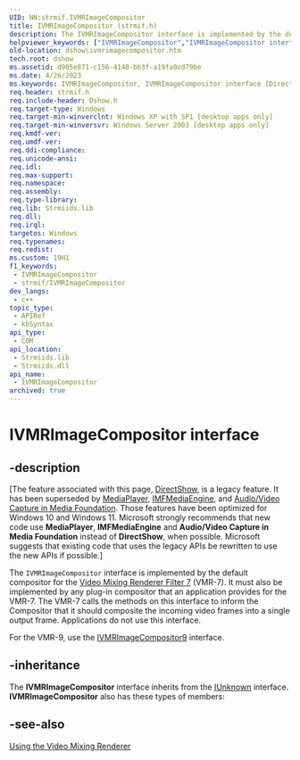 ```yaml
---
UID: NN:strmif.IVMRImageCompositor
title: IVMRImageCompositor (strmif.h)
description: The IVMRImageCompositor interface is implemented by the default compositor for the Video Mixing Renderer Filter 7 (VMR-7).
helpviewer_keywords: ["IVMRImageCompositor","IVMRImageCompositor interface [DirectShow]","IVMRImageCompositor interface [DirectShow]","described","IVMRImageCompositorInterface","dshow.ivmrimagecompositor","strmif/IVMRImageCompositor"]
old-location: dshow\ivmrimagecompositor.htm
tech.root: dshow
ms.assetid: d905e871-c156-4140-bb3f-a19fa0cd79be
ms.date: 4/26/2023
ms.keywords: IVMRImageCompositor, IVMRImageCompositor interface [DirectShow], IVMRImageCompositor interface [DirectShow],described, IVMRImageCompositorInterface, dshow.ivmrimagecompositor, strmif/IVMRImageCompositor
req.header: strmif.h
req.include-header: Dshow.h
req.target-type: Windows
req.target-min-winverclnt: Windows XP with SP1 [desktop apps only]
req.target-min-winversvr: Windows Server 2003 [desktop apps only]
req.kmdf-ver: 
req.umdf-ver: 
req.ddi-compliance: 
req.unicode-ansi: 
req.idl: 
req.max-support: 
req.namespace: 
req.assembly: 
req.type-library: 
req.lib: Strmiids.lib
req.dll: 
req.irql: 
targetos: Windows
req.typenames: 
req.redist: 
ms.custom: 19H1
f1_keywords:
 - IVMRImageCompositor
 - strmif/IVMRImageCompositor
dev_langs:
 - c++
topic_type:
 - APIRef
 - kbSyntax
api_type:
 - COM
api_location:
 - Strmiids.lib
 - Strmiids.dll
api_name:
 - IVMRImageCompositor
archived: true
---
```


# IVMRImageCompositor interface


## -description

\[The feature associated with this page, [DirectShow](/windows/win32/directshow/directshow), is a legacy feature. It has been superseded by [MediaPlayer](/uwp/api/Windows.Media.Playback.MediaPlayer), [IMFMediaEngine](/windows/win32/api/mfmediaengine/nn-mfmediaengine-imfmediaengine), and [Audio/Video Capture in Media Foundation](/windows/win32/medfound/audio-video-capture-in-media-foundation). Those features have been optimized for Windows 10 and Windows 11. Microsoft strongly recommends that new code use **MediaPlayer**, **IMFMediaEngine** and **Audio/Video Capture in Media Foundation** instead of **DirectShow**, when possible. Microsoft suggests that existing code that uses the legacy APIs be rewritten to use the new APIs if possible.\]

The <code>IVMRImageCompositor</code> interface is implemented by the default compositor for the <a href="/windows/desktop/DirectShow/video-mixing-renderer-filter-7">Video Mixing Renderer Filter 7</a> (VMR-7). It must also be implemented by any plug-in compositor that an application provides for the VMR-7. The VMR-7 calls the methods on this interface to inform the Compositor that it should composite the incoming video frames into a single output frame. Applications do not use this interface.

For the VMR-9, use the <a href="/previous-versions/windows/desktop/api/vmr9/nn-vmr9-ivmrimagecompositor9">IVMRImageCompositor9</a> interface.

## -inheritance

The <b>IVMRImageCompositor</b> interface inherits from the <a href="/windows/desktop/api/unknwn/nn-unknwn-iunknown">IUnknown</a> interface. <b>IVMRImageCompositor</b> also has these types of members:

## -see-also

<a href="/windows/desktop/DirectShow/using-the-video-mixing-renderer">Using the Video Mixing Renderer</a>
